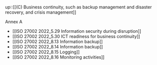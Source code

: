 up::[[(C) Business continuity, such as backup management and disaster recovery, and crisis management]]

Annex A
- [[ISO 27002 2022_5.29 Information security during disruption]]
- [[ISO 27002 2022_5.30 ICT readiness for business continuity]]
- [[ISO 27002 2022_8.13 Information backup]]
- [[ISO 27002 2022_8.14 Information backup]]
- [[ISO 27002 2022_8.15 Logging]]
- [[ISO 27002 2022_8.16 Monitoring activities]]